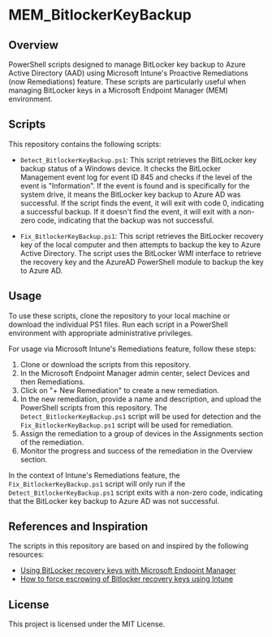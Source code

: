 # MEM_BitlockerKeyBackup

## Overview

PowerShell scripts designed to manage BitLocker key backup to Azure Active Directory (AAD) using Microsoft Intune's Proactive Remediations (now Remediations) feature. These scripts are particularly useful when managing BitLocker keys in a Microsoft Endpoint Manager (MEM) environment.

## Scripts

This repository contains the following scripts:

- `Detect_BitlockerKeyBackup.ps1`: This script retrieves the BitLocker key backup status of a Windows device. It checks the BitLocker Management event log for event ID 845 and checks if the level of the event is "Information". If the event is found and is specifically for the system drive, it means the BitLocker key backup to Azure AD was successful. If the script finds the event, it will exit with code 0, indicating a successful backup. If it doesn't find the event, it will exit with a non-zero code, indicating that the backup was not successful.

- `Fix_BitlockerKeyBackup.ps1`: This script retrieves the BitLocker recovery key of the local computer and then attempts to backup the key to Azure Active Directory. The script uses the BitLocker WMI interface to retrieve the recovery key and the AzureAD PowerShell module to backup the key to Azure AD.

## Usage

To use these scripts, clone the repository to your local machine or download the individual PS1 files. Run each script in a PowerShell environment with appropriate administrative privileges.

For usage via Microsoft Intune's Remediations feature, follow these steps:

1. Clone or download the scripts from this repository.
2. In the Microsoft Endpoint Manager admin center, select Devices and then Remediations.
3. Click on "+ New Remediation" to create a new remediation.
4. In the new remediation, provide a name and description, and upload the PowerShell scripts from this repository. The `Detect_BitlockerKeyBackup.ps1` script will be used for detection and the `Fix_BitlockerKeyBackup.ps1` script will be used for remediation.
5. Assign the remediation to a group of devices in the Assignments section of the remediation.
6. Monitor the progress and success of the remediation in the Overview section.

In the context of Intune's Remediations feature, the `Fix_BitlockerKeyBackup.ps1` script will only run if the `Detect_BitlockerKeyBackup.ps1` script exits with a non-zero code, indicating that the BitLocker key backup to Azure AD was not successful.

## References and Inspiration

The scripts in this repository are based on and inspired by the following resources:

- [Using BitLocker recovery keys with Microsoft Endpoint Manager](https://techcommunity.microsoft.com/t5/intune-customer-success/using-bitlocker-recovery-keys-with-microsoft-endpoint-manager/ba-p/2255517)
- [How to force escrowing of Bitlocker recovery keys using Intune](https://rahuljindalmyit.blogspot.com/2021/06/how-to-force-escrowing-of-bitlocker.html)


## License

This project is licensed under the MIT License.

